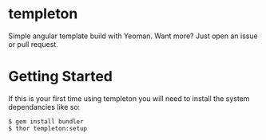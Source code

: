 templeton
=========

Simple angular template build with Yeoman. Want more? Just open an issue or pull request.

Getting Started
===============

If this is your first time using templeton you will need to install the system dependancies like so:

```
$ gem install bundler
$ thor templeton:setup
```
